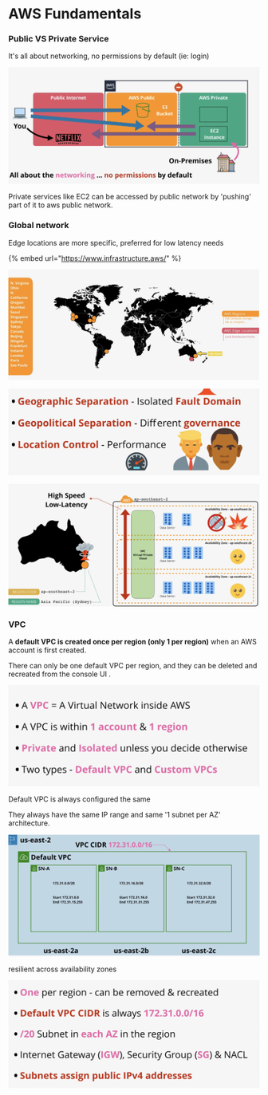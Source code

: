 # AWS Fundamentals

### Public VS Private Service

It's all about networking, no permissions by default \(ie: login\)

![](../../../.gitbook/assets/screenshot-2021-06-24-at-11.16.33-pm.png)

Private services like EC2 can be accessed by public network by 'pushing' part of it to aws public network.

### Global network

Edge locations are more specific, preferred for low latency needs

{% embed url="https://www.infrastructure.aws/" %}

![](../../../.gitbook/assets/screenshot-2021-06-24-at-11.19.16-pm.png)

![](../../../.gitbook/assets/screenshot-2021-06-24-at-11.20.11-pm.png)

![](../../../.gitbook/assets/screenshot-2021-06-24-at-11.20.39-pm.png)

### VPC

A **default VPC is created once per region \(only 1 per region\)** when an AWS account is first created.

There can only be one default VPC per region, and they can be deleted and recreated from the console UI .

![](../../../.gitbook/assets/screenshot-2021-06-24-at-11.23.19-pm.png)

Default VPC is always configured the same

They always have the same IP range and same '1 subnet per AZ' architecture.

![](../../../.gitbook/assets/screenshot-2021-06-24-at-11.25.52-pm.png)

resilient across availability zones

![Default VPC](../../../.gitbook/assets/screenshot-2021-06-24-at-11.27.25-pm.png)



